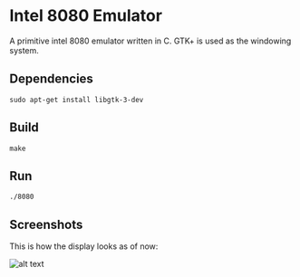 # Intel 8080 Emulator
A primitive intel 8080 emulator written in C. GTK+ is used as the windowing system.

## Dependencies
```
sudo apt-get install libgtk-3-dev
```

## Build
```
make
```

## Run
```
./8080
```
## Screenshots
This is how the display looks as of now:

![alt text](https://raw.githubusercontent.com/omerjerk/hello-8080/master/screenshots/demo.gif)

